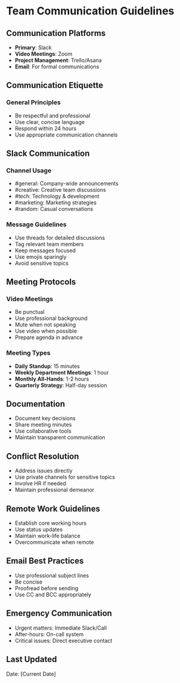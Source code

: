 # Team Communication Guidelines

## Communication Platforms
- **Primary**: Slack
- **Video Meetings**: Zoom
- **Project Management**: Trello/Asana
- **Email**: For formal communications

## Communication Etiquette
### General Principles
- Be respectful and professional
- Use clear, concise language
- Respond within 24 hours
- Use appropriate communication channels

## Slack Communication
### Channel Usage
- #general: Company-wide announcements
- #creative: Creative team discussions
- #tech: Technology & development
- #marketing: Marketing strategies
- #random: Casual conversations

### Message Guidelines
- Use threads for detailed discussions
- Tag relevant team members
- Keep messages focused
- Use emojis sparingly
- Avoid sensitive topics

## Meeting Protocols
### Video Meetings
- Be punctual
- Use professional background
- Mute when not speaking
- Use video when possible
- Prepare agenda in advance

### Meeting Types
- **Daily Standup**: 15 minutes
- **Weekly Department Meetings**: 1 hour
- **Monthly All-Hands**: 1-2 hours
- **Quarterly Strategy**: Half-day session

## Documentation
- Document key decisions
- Share meeting minutes
- Use collaborative tools
- Maintain transparent communication

## Conflict Resolution
- Address issues directly
- Use private channels for sensitive topics
- Involve HR if needed
- Maintain professional demeanor

## Remote Work Guidelines
- Establish core working hours
- Use status updates
- Maintain work-life balance
- Overcommunicate when remote

## Email Best Practices
- Use professional subject lines
- Be concise
- Proofread before sending
- Use CC and BCC appropriately

## Emergency Communication
- Urgent matters: Immediate Slack/Call
- After-hours: On-call system
- Critical issues: Direct executive contact

## Last Updated
Date: [Current Date]